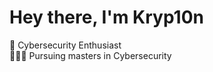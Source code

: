 # Hey there, I'm Kryp10n
💭 Cybersecurity Enthusiast<br/>
👩🏻‍💻 Pursuing masters in Cybersecurity<br/>
